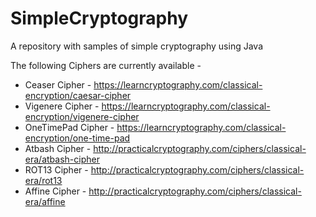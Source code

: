 # SimpleCryptography
A repository with samples of simple cryptography using Java

The following Ciphers are currently available - 

- Ceaser Cipher - https://learncryptography.com/classical-encryption/caesar-cipher
- Vigenere Cipher - https://learncryptography.com/classical-encryption/vigenere-cipher
- OneTimePad Cipher - https://learncryptography.com/classical-encryption/one-time-pad
- Atbash Cipher - http://practicalcryptography.com/ciphers/classical-era/atbash-cipher
- ROT13 Cipher - http://practicalcryptography.com/ciphers/classical-era/rot13
- Affine Cipher - http://practicalcryptography.com/ciphers/classical-era/affine
